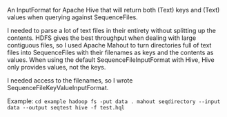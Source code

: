 An InputFormat for Apache Hive that will return both (Text) keys and (Text) values when querying against SequenceFiles.

I needed to parse a lot of text files in their entirety without splitting up the contents. HDFS gives the best throughput when dealing with large contiguous files, so I used Apache Mahout to turn directories full of text files into SequenceFiles with their filenames as keys and the contents as values. When using the default SequenceFileInputFormat with Hive, Hive only provides values, not the keys.

I needed access to the filenames, so I wrote SequenceFileKeyValueInputFormat.

Example:
`
cd example
hadoop fs -put data .
mahout seqdirectory --input data --output seqtest
hive -f test.hql
`
